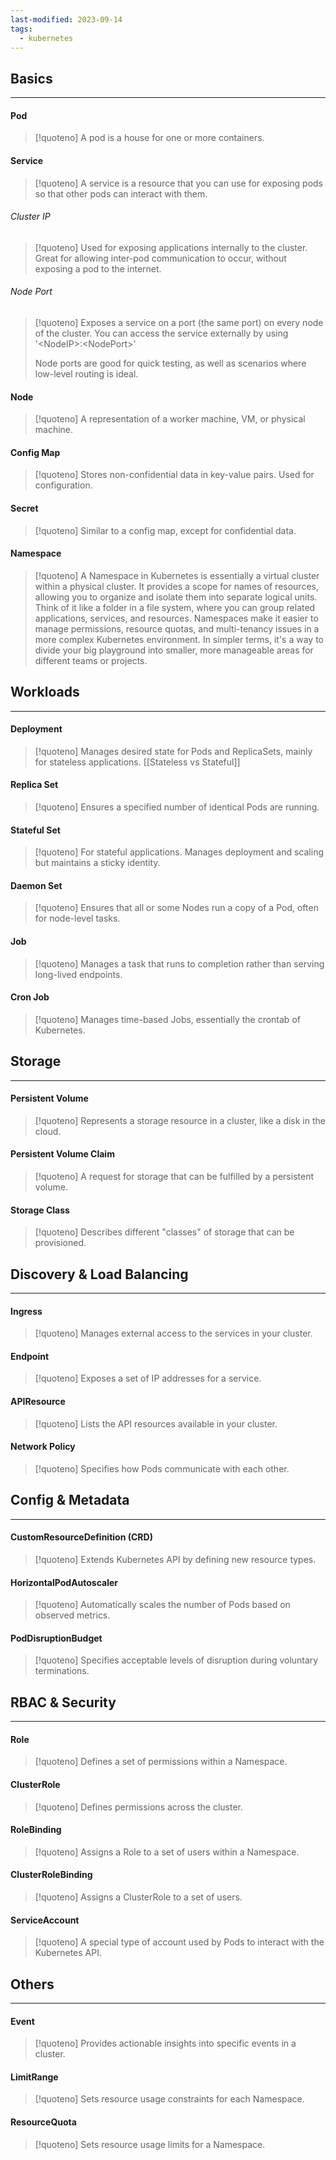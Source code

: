 ```yaml
---
last-modified: 2023-09-14
tags:
  - kubernetes
---
```

## Basics
---
#### Pod

>[!quoteno]
>A pod is a house for one or more containers.
#### Service

> [!quoteno]
> A service is a resource that you can use for exposing pods so that other pods can interact with them.
###### Cluster IP

>[!quoteno]
>Used for exposing applications internally to the cluster. Great for allowing inter-pod communication to occur, without exposing a pod to the internet.

###### Node Port

>[!quoteno]
>Exposes a service on a port (the same port) on every node of the cluster. You can access the service externally by using '\<NodeIP\>:\<NodePort\>'
>
>Node ports are good for quick testing, as well as scenarios where low-level routing is ideal.


#### Node

> [!quoteno]
> A representation of a worker machine, VM, or physical machine.
#### Config Map

> [!quoteno]
> Stores non-confidential data in key-value pairs. Used for configuration.
#### Secret

>[!quoteno]
>Similar to a config map, except for confidential data.

#### Namespace

>[!quoteno]
> A Namespace in Kubernetes is essentially a virtual cluster within a physical cluster. It provides a scope for names of resources, allowing you to organize and isolate them into separate logical units. Think of it like a folder in a file system, where you can group related applications, services, and resources. Namespaces make it easier to manage permissions, resource quotas, and multi-tenancy issues in a more complex Kubernetes environment. In simpler terms, it's a way to divide your big playground into smaller, more manageable areas for different teams or projects.

## Workloads
---
#### Deployment

> [!quoteno]
> Manages desired state for Pods and ReplicaSets, mainly for stateless applications.
> [[Stateless vs Stateful]]
#### Replica Set

> [!quoteno]
> Ensures a specified number of identical Pods are running.
#### Stateful Set

> [!quoteno]
> For stateful applications. Manages deployment and scaling but maintains a sticky identity.
#### Daemon Set

>[!quoteno]
>Ensures that all or some Nodes run a copy of a Pod, often for node-level tasks.
#### Job

> [!quoteno]
> Manages a task that runs to completion rather than serving long-lived endpoints.

#### Cron Job

> [!quoteno]
> Manages time-based Jobs, essentially the crontab of Kubernetes.
## Storage
---
#### Persistent Volume

> [!quoteno]
> Represents a storage resource in a cluster, like a disk in the cloud.
#### Persistent Volume Claim

> [!quoteno]
> A request for storage that can be fulfilled by a persistent volume.
#### Storage Class

> [!quoteno]
> Describes different "classes" of storage that can be provisioned.

## Discovery & Load Balancing
---
#### Ingress

> [!quoteno]
> Manages external access to the services in your cluster.
#### Endpoint

> [!quoteno]
> Exposes a set of IP addresses for a service.
#### APIResource

> [!quoteno]
> Lists the API resources available in your cluster.
#### Network Policy

> [!quoteno]
> Specifies how Pods communicate with each other.

## Config & Metadata
---
#### CustomResourceDefinition (CRD)

> [!quoteno]
> Extends Kubernetes API by defining new resource types.
#### HorizontalPodAutoscaler

>[!quoteno]
>Automatically scales the number of Pods based on observed metrics.
#### PodDisruptionBudget

> [!quoteno]
> Specifies acceptable levels of disruption during voluntary terminations.
## RBAC & Security
---
#### Role

> [!quoteno]
> Defines a set of permissions within a Namespace.
#### ClusterRole

> [!quoteno]
> Defines permissions across the cluster.
#### RoleBinding

> [!quoteno]
> Assigns a Role to a set of users within a Namespace.
#### ClusterRoleBinding

> [!quoteno]
> Assigns a ClusterRole to a set of users.
#### ServiceAccount

> [!quoteno]
> A special type of account used by Pods to interact with the Kubernetes API.
## Others
---
#### Event

> [!quoteno]
> Provides actionable insights into specific events in a cluster.
#### LimitRange

> [!quoteno]
> Sets resource usage constraints for each Namespace.
#### ResourceQuota

> [!quoteno]
> Sets resource usage limits for a Namespace.
